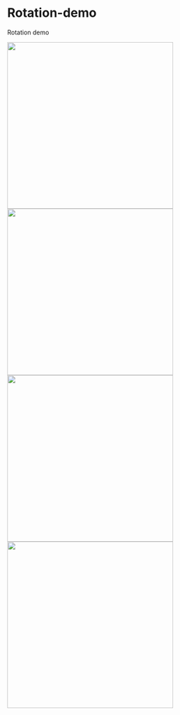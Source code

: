 # Rotation-demo

Rotation demo

<img src="./demo1.gif" width=380 height=380> <img src="./demo2.gif" width=380 height=380>
<img src="./demo3.gif" width=380 height=380> <img src="./demo4.gif" width=380 height=380>
